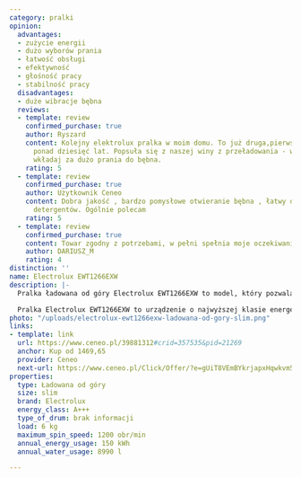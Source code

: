 ```yaml
---
category: pralki
opinion:
  advantages:
  - zużycie energii
  - dużo wyborów prania
  - łatwość obsługi
  - efektywność
  - głośność pracy
  - stabilność pracy
  disadvantages:
  - duże wibracje bębna
  reviews:
  - template: review
    confirmed_purchase: true
    author: Ryszard
    content: Kolejny elektrolux pralka w moim domu. To już druga,pierwsza służyła
      ponad dziesięć lat. Popsuła się z naszej winy z przeładowania - wniosek nie
      wkładaj za dużo prania do bębna.
    rating: 5
  - template: review
    confirmed_purchase: true
    author: Użytkownik Ceneo
    content: Dobra jakość , bardzo pomysłowe otwieranie bębna , łatwy demontaż dozownika
      detergentów. Ogólnie polecam
    rating: 5
  - template: review
    confirmed_purchase: true
    content: Towar zgodny z potrzebami, w pełni spełnia moje oczekiwania
    author: DARIUSZ_M
    rating: 4
distinction: ''
name: Electrolux EWT1266EXW
description: |-
  Pralka ładowana od góry Electrolux EWT1266EXW to model, który pozwala na oszczędność czasu podczas prania. Urządzenie wyposażono w opcję opóźnienia startu, a także dostosowania długości trwania cyklu prania do użytkownika. Model może także inteligentnie wybierać parametry prania do ilości załadunku bębna. Dzięki temu pralka zużywa optymalną ilość wody i energii.

  Pralka Electrolux EWT1266EXW to urządzenie o najwyższej klasie energetycznej. Prosty wyświetlacz LCD pozwala na wygodne sterowanie jej programami. Dodatkową zaletą jest delikatne otwieranie drzwiczek, co zapewnia zwiększone bezpieczeństwo podczas użytkowania. Pojemniki na proszek i płyn są wyjątkowo łatwe do wyjęcia, co ułatwia utrzymanie ich w czystości. Jak zapewnia producent, w tym modelu można spokojnie wyczyścić ubrania przeznaczone do prania ręcznego. Urządzenie posiada specjalny program, który pierze delikatne oraz wełniane elementy garderoby, nie niszcząc ich. Pralka Electrolux to także bardzo ciekawe programy, w tym do jedwabiu, zasłon i koców.
photo: "/uploads/electrolux-ewt1266exw-ladowana-od-gory-slim.png"
links:
- template: link
  url: https://www.ceneo.pl/39881312#crid=357535&pid=21269
  anchor: Kup od 1469,65
  provider: Ceneo
  next-url: https://www.ceneo.pl/Click/Offer/?e=gUiT8VEmBYkrjapxHqwkvm51sPSl0HQ5r_ORWUbCnORsZInmd2lHiclPnNk6I_n2qT9x4wAxPvO4pEstET898qsk9YYbYta5lAaNXKFBJEf0FyODSy5zW49XzOUowv-ppVBMwlkFDd2lUEzCWQUN3Q7q8m3sgx-Ahh3QM0f2Y8ClUEzCWQUN3aVQTMJZBQ3dzcfPjBYR3D4Ook0LlGu571u10KK8QYh4guw3PoN9XoFvhf_mAL6YqacPaIUPGKmTRWyWqwHGlArqVIDPs8DGdWQSZZXnBclOJ2g_RAC3ks7SU4q7yBbzdw==&a=2&rc=notset
properties:
  type: Ładowana od góry
  size: slim
  brand: Electrolux
  energy_class: A+++
  type_of_drum: brak informacji
  load: 6 kg
  maximum_spin_speed: 1200 obr/min
  annual_energy_usage: 150 kWh
  annual_water_usage: 8990 l

---
```


